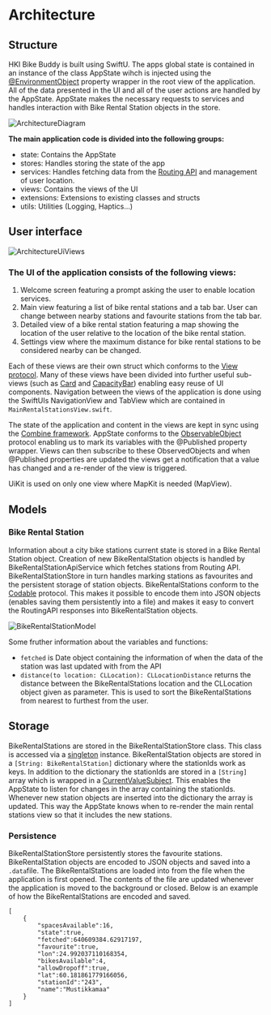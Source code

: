 #  Architecture
## Structure
HKI Bike Buddy is built using SwiftU. The apps global state is contained in an instance of the class AppState wihch is injected using the [@EnvironmentObject](https://developer.apple.com/documentation/swiftui/environmentobject) property wrapper in the root view of the application. All of the data presented in the UI and all of the user actions are handled by the AppState. AppState makes the necessary requests to services and handles interaction with Bike Rental Station objects in the store.

![ArchitectureDiagram](https://raw.githubusercontent.com/JuanitoSebastian/HelsinkiBikeBuddy/main/Documentation/graphics/ArchitectureGraph.png)

**The main application code is divided into the following groups:**
* state: Contains the AppState
* stores: Handles storing the state of the app
* services: Handles fetching data from the [Routing API](https://digitransit.fi/en/developers/apis/1-routing-api/) and management of user location.
* views: Contains the views of the UI
* extensions: Extensions to existing classes and structs
* utils: Utilities (Logging, Haptics...)

## User interface
![ArchitectureUiViews](https://raw.githubusercontent.com/JuanitoSebastian/HelsinkiBikeBuddy/main/Documentation/graphics/ArchitectureUiViews.png)
### The UI of the application consists of the following views:
1. Welcome screen featuring a prompt asking the user to enable location services.
2. Main view featuring a list of bike rental stations and a tab bar. User can change between nearby stations and favourite stations from the tab bar.
3. Detailed view of a bike rental station featuring a map showing the location of the user relative to the location of the bike rental station.
4. Settings view where the maximum distance for bike rental stations to be considered nearby can be changed.

Each of these views are their own struct which conforms to the [View protocol](https://developer.apple.com/documentation/swiftui/view). Many of these views have been divided into further useful sub-views (such as [Card](https://github.com/JuanitoSebastian/HelsinkiBikeBuddy/blob/main/HKIBikeBuddy/views/components/Card.swift) and [CapacityBar](https://github.com/JuanitoSebastian/HelsinkiBikeBuddy/blob/main/HKIBikeBuddy/views/components/CapacityBar.swift)) enabling easy reuse of UI components. Navigation between the views of the application is done using the SwiftUIs NavigationView and TabView which are contained in ``MainRentalStationsView.swift``.

The state of the application and content in the views are kept in sync using the [Combine framework](https://developer.apple.com/documentation/combine). AppState conforms to the [ObservableObject](https://developer.apple.com/documentation/combine/observableobject) protocol enabling us to mark its variables with the @Published property wrapper. Views can then subscribe to these ObservedObjects and when @Published properties are updated the views get a notification that a value has changed and a re-render of the view is triggered.

UiKit is used on only one view where MapKit is needed (MapView). 

## Models
### Bike Rental Station
Information about a city bike stations current state is stored in a Bike Rental Station object. Creation of new BikeRentalStation objects is handled by BikeRentalStationApiService which fetches stations from Routing API. BikeRentalStationStore in turn handles marking stations as favourites and the persistent storage of station objects. BikeRentalStations conform to the [Codable](https://developer.apple.com/documentation/swift/codable) protocol. This makes it possible to encode them into JSON objects (enables saving them persistently into a file) and makes it easy to convert the RoutingAPI responses into BikeRentalStation objects.

![BikeRentalStationModel](https://raw.githubusercontent.com/JuanitoSebastian/HelsinkiBikeBuddy/main/Documentation/graphics/BikeRentalStation.png)

Some fruther information about the variables and functions:
*  ``fetched`` is Date object containing the information of when the data of the station was last updated with from the API
*  ``distance(to location: CLLocation): CLLocationDistance`` returns the distance between the BikeRentalStations location and the CLLocation object given as parameter. This is used to sort the BikeRentalStations from nearest to furthest from the user.

## Storage
BikeRentalStations are stored in the BikeRentalStationStore class. This class is accessed via a [singleton](https://en.wikipedia.org/wiki/Singleton_pattern) instance. BikeRentalStation objects are stored in a `[String: BikeRentalStation]` dictionary where the stationIds work as keys. In addition to the dictionary the stationIds are stored in a `[String]` array which is wrapped in a [CurrentValueSubject](https://developer.apple.com/documentation/combine/currentvaluesubject). This enables the AppState to listen for changes in the array containing the stationIds. Whenever new station objects are inserted into the dictionary the array is updated. This way the AppState knows when to re-render the main rental stations view so that it includes the new stations.

### Persistence
BikeRentalStationStore persistently stores the favourite stations. BikeRentalStation objects are encoded to JSON objects and saved into a `.data`file. The BikeRentalStations are loaded into from the file when the application is first opened. The contents of the file are updated whenever the application is moved to the background or closed. Below is an example of how the BikeRentalStations are encoded and saved.
```
[
    {
        "spacesAvailable":16,
        "state":true,
        "fetched":640609384.62917197,
        "favourite":true,
        "lon":24.992037110168354,
        "bikesAvailable":4,
        "allowDropoff":true,
        "lat":60.181861779166056,
        "stationId":"243",
        "name":"Mustikkamaa"
    }
]
```


